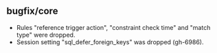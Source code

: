 ## bugfix/core

* Rules "reference trigger action", "constraint check time" and "match type"
  were dropped.
* Session setting "sql_defer_foreign_keys" was dropped (gh-6986).
